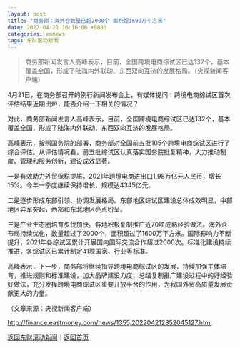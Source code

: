 ```yaml
---
layout: post
title: "商务部：海外仓数量已超2000个 面积超1600万平方米"
date: 2022-04-21 16:16:06 +0800
categories: emnews
tags: 东财滚动新闻
---
```

> 商务部新闻发言人高峰表示，目前，全国跨境电商综试区已达132个，基本覆盖全国，形成了陆海内外联动、东西双向互济的发展格局。（央视新闻客户端）

<p>4月21日，在商务部召开的例行新闻发布会上，有媒体提问：跨境电商综试区首次评估结果近期出炉，能否介绍一下相关的情况？</p><p>对此，商务部新闻发言人高峰表示，目前，全国跨境电商综试区已达132个，基本覆盖全国，形成了陆海内外联动、东西双向互济的发展格局。</p><p>高峰表示，按照国务院的部署，商务部对全国前五批105个跨境电商综试区进行了综合评估。从评估情况看，前五批综试区认真落实国务院批复精神，大力推动制度、管理和服务创新，建设成效显著。</p><p>一是有效助力外贸保稳提质。2021年跨境电商<span id="Info.381"><a href="http://data.eastmoney.com/cjsj/hgjck.html" class="infokey">进出口</a></span>1.98万亿元人民币，增长15%。今年一季度继续保持增长，规模达4345亿元。</p><p>二是逐步形成东部引领、协调发展格局。东部地区综试区建设总体成效明显，中部地区异军突起，西部和东北地区亮点纷呈。</p><p>三是产业生态圈培育步伐加快。各地积极复制推广近70项成熟经验做法。海外仓布局持续优化，数量超过了2000个，面积超过了1600万平方米。国际影响力不断提升，2021年各综试区累计开展国内国际交流合作超过2000次。标准化建设持续推进，各综试区已累计制定41项国家、行业等标准。</p><p>高峰表示，下一步，商务部将继续指导跨境电商综试区的发展，持续加强主体培育，推进规则和标准建设，加大品牌建设力度，总结复制推广建设过程中的好经验好做法，充分发挥跨境电商综试区重要开放平台的作用，为我国外贸高质量发展贡献更大的力量。</p><p class="em_media">（文章来源：央视新闻客户端）</p>

<http://finance.eastmoney.com/news/1355,202204212352045127.html>

[返回东财滚动新闻](//finews.withounder.com/emnews/)｜[返回首页](//finews.withounder.com/)